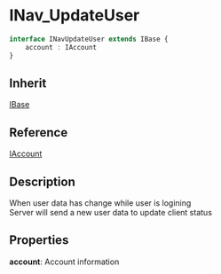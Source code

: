 # INav_UpdateUser

```typescript
interface INavUpdateUser extends IBase {
    account : IAccount
}
```

## Inherit

[IBase](./../../base/IBase.md)

## Reference

[IAccount](./../../database/Account.md)

## Description

When user data has change while user is logining\
Server will send a new user data to update client status

## Properties

**account**: Account information
